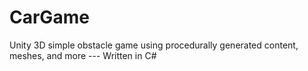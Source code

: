 # CarGame
Unity 3D simple obstacle game using procedurally generated content, meshes, and more ---
Written in C#

